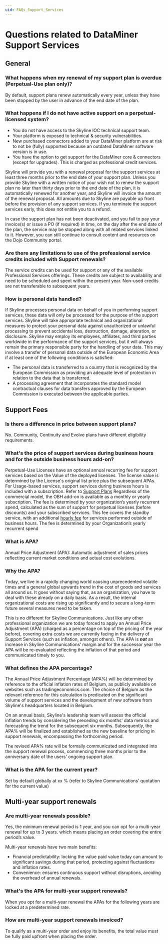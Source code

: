 ```yaml
---
uid: FAQs_Support_Services
---
```


# Questions related to DataMiner Support Services

## General

### What happens when my renewal of my support plan is overdue (Perpetual-Use plan only)?
By default, support plans renew automatically every year, unless they have been stopped by the user in advance of the end date of the plan.

### What happens if I do not have active support on a perpetual-licensed system?
- You do not have access to the Skyline IOC technical support team.
- Your platform is exposed to technical & security vulnerabilities.
- New purchased connectors added to your DataMiner platform are at risk to not be (fully) supported because an outdated DataMiner software version is in use.
- You have the option to get support for the DataMiner core & connectors (except for upgrades). This is charged as professional credit services.

Skyline will provide you with a renewal proposal for the support services at least three months prior to the end date of your support plan. Unless you provide Skyline with a written notice of your wish not to renew the support plan no later than thirty days prior to the end date of the plan, it is automatically renewed for another year, and Skyline will invoice the amount of the renewal proposal. All amounts due to Skyline are payable up front before the provision of any support services. If you terminate the support services early, this does not entitle you to a refund.

In case the support plan has not been deactivated, and you fail to pay your invoice(s) or issue a PO (if required) in time, on the day after the end date of the plan, the service may be stopped along with all related services linked to it. However, you can still continue to consult content and resources on the Dojo Community portal.

### Are there any limitations to use of the professional service credits included with Support renewals?
The service credits can be used for support or any of the available Professional Services offerings. These credits are subject to availability and need to be scheduled and spent within the present year. Non-used credits are not transferable to subsequent years.

### How is personal data handled?
If Skyline processes personal data on behalf of you in performing support services, these data will only be processed for the purpose of the support services. Skyline will take appropriate technical and organizational measures to protect your personal data against unauthorized or unlawful processing to prevent accidental loss, destruction, damage, alteration, or disclosure. Skyline may employ its employees, affiliates, and third parties worldwide in the performance of the support services, but it will always remain the primary responsible party for the handling of your data. This may involve a transfer of personal data outside of the European Economic Area if at least one of the following conditions is satisfied:

- The personal data is transferred to a country that is recognized by the European Commission as providing an adequate level of protection in relation to the data that is transferred.
- A processing agreement that incorporates the standard model contractual clauses for data transfers approved by the European Commission is executed between the applicable parties.


## Support Fees

### Is there a difference in price between support plans?
No. Community, Continuity and Evolve plans have different eligibility requirements.

### What's the price of support services during business hours and for the outside business hours add-on?
Perpetual-Use Licenses have an optional annual recurring fee for support services based on the Value of the deployed licenses. The license value is determined by the License's original list price plus the subsequent APAs.
For Usage-based services, support services during business hours is included with a subscription. Refer to [Support Plans](xref:Overview_Support_Plans)
Regardless of the commercial model, the OBH add-on is available as a monthly or yearly subscription. The fee is determined by your organization’s yearly recurrent spend, calculated as the sum of support for perpetual licenses (before discounts) and your subscribed services. This fee covers the standby service, with an additional [hourly fee]( https://community.dataminer.services/service-credits/) for services performed outside of business hours. The fee is determined by your Organization’s yearly recurrent spend


### What is APA?
Annual Price Adjustment (APA): Automatic adjustment of sales prices reflecting current market conditions and actual cost evolutions.

### Why the APA?
Today, we live in a rapidly changing world causing unprecedented volatile times and a general global upwards trend in the cost of goods and services all around us. It goes without saying that, as an organization, you have to deal with these already on a daily basis. As a result, the internal organizational costs are rising up significantly and to secure a long-term future several measures need to be taken.

This is no different for Skyline Communications. Just like any other professional organization we are today forced to apply an Annual Price Adjustment (APA) (charged as a percentage on top of the pricing of the year before), covering extra costs we are currently facing in the delivery of Support Services (such as inflation, amongst others). The APA is ***not*** an increase in Skyline Communications’ margin and for the successor year the APA will be re-evaluated reflecting the inflation of that period and communicated timely to you.

### What defines the APA percentage?
The Annual Price Adjustment Percentage (APA%) will be determined by reference to the official inflation rates of Belgium, as publicly available on websites such as tradingeconomics.com. The choice of Belgium as the relevant reference for this calculation is predicated on the significant volume of support services and the development of new software from Skyline's headquarters located in Belgium.

On an annual basis, Skyline's leadership team will assess the official inflation trends by considering the preceding six months' data metrics and forecasting the trend for the subsequent six months. Subsequently, the APA% will be finalized and established as the new baseline for pricing in support renewals, encompassing the forthcoming period.

The revised APA% rate will be formally communicated and integrated into the support renewal process, commencing three months prior to the anniversary date of the users' ongoing support plan.

### What is the APA for the current year?
Set by default globally at xx % (refer to Skyline Communications’ quotation for the current value)


## Multi-year support renewals

### Are multi-year renewals possible?
Yes, the minimum renewal period is 1 year, and you can opt for a multi-year renewal for up to 3 years. which means placing an order covering the entire period’s value.

Multi-year renewals have two main benefits:
- Financial predictability: locking the value paid value today can amount to significant savings during that period, protecting against fluctuations and inflation rates.
- Convenience:  ensures continuous support without disruptions, avoiding the overhead of annual renewals.

### What's the APA for multi-year support renewals?
When you opt for a multi-year renewal the APAs for the following years are locked at a predetermined rate.  

### How are multi-year support renewals invoiced?
To qualify as a multi-year order and enjoy its benefits, the total value must be fully paid upfront when placing the order.

